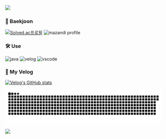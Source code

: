 <img src="https://capsule-render.vercel.app/api?type=waving&color=B3D96C&height=150&section=header&text=jineey's%20Github✨&fontSize=25&fontColor=ffffff&fontAlignY=30" />

### 🌱 Baekjoon
[![Solved.ac프로필](http://mazassumnida.wtf/api/v2/generate_badge?boj=jineey0_0)](https://solved.ac/jineey0_0/)
![mazandi profile](http://mazandi.herokuapp.com/api?handle=jineey0_0&theme=warm)

### 🛠️ Use
![java](https://img.shields.io/badge/Java-ED8B00?style=flat&logo=openjdk&logoColor=white)
![velog](https://img.shields.io/badge/velog-20C997?style=flat&logo=velog&logoColor=white)
![vscode](https://img.shields.io/badge/Made%20for-VSCode-1f425f.svg)

### 🔗 My Velog
[![Velog's GitHub stats](https://velog-readme-stats.vercel.app/api/badge?name=jineey)](https://velog.io/@jineey/posts?tag=baekjoon)

![snake gif](https://github.com/jineey030/jineey030/blob/output/github-contribution-grid-snake.svg)

<img src="https://capsule-render.vercel.app/api?type=waving&color=B3D96C&height=150&section=footer" />
